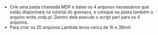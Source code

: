 - Crie uma pasta chamada MDP e baixe os 4 arquivos necessários que estão disponíveis no tutorial do gromacs, e coloque na pasta também o arquivo write_mdp.pl. Dentro dela execute o script perl para os 4 arquivos.
- Para criar os 20 arquivos Lambda levou cerca de 1h e 38min
